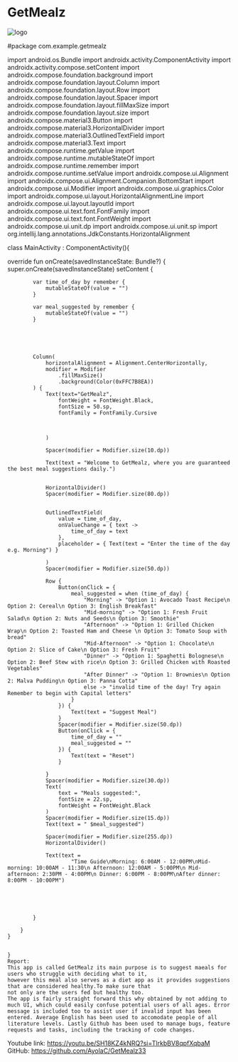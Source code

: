 # GetMealz
![logo](https://github.com/user-attachments/assets/10d86479-49e1-4c99-8654-b9979bdb0719)


#package com.example.getmealz

import android.os.Bundle
import androidx.activity.ComponentActivity
import androidx.activity.compose.setContent
import androidx.compose.foundation.background
import androidx.compose.foundation.layout.Column
import androidx.compose.foundation.layout.Row
import androidx.compose.foundation.layout.Spacer
import androidx.compose.foundation.layout.fillMaxSize
import androidx.compose.foundation.layout.size
import androidx.compose.material3.Button
import androidx.compose.material3.HorizontalDivider
import androidx.compose.material3.OutlinedTextField
import androidx.compose.material3.Text
import androidx.compose.runtime.getValue
import androidx.compose.runtime.mutableStateOf
import androidx.compose.runtime.remember
import androidx.compose.runtime.setValue
import androidx.compose.ui.Alignment
import androidx.compose.ui.Alignment.Companion.BottomStart
import androidx.compose.ui.Modifier
import androidx.compose.ui.graphics.Color
import androidx.compose.ui.layout.HorizontalAlignmentLine
import androidx.compose.ui.layout.layoutId
import androidx.compose.ui.text.font.FontFamily
import androidx.compose.ui.text.font.FontWeight
import androidx.compose.ui.unit.dp
import androidx.compose.ui.unit.sp
import org.intellij.lang.annotations.JdkConstants.HorizontalAlignment


class MainActivity : ComponentActivity(){

override fun onCreate(savedInstanceState: Bundle?) {
        super.onCreate(savedInstanceState)
        setContent {


            var time_of_day by remember {
                mutableStateOf(value = "")
            }

            var meal_suggested by remember {
                mutableStateOf(value = "")
            }





            Column(
                horizontalAlignment = Alignment.CenterHorizontally,
                modifier = Modifier
                    .fillMaxSize()
                    .background(Color(0xFFC7B8EA))
            ) {
                Text(text="GetMealz",
                    fontWeight = FontWeight.Black,
                    fontSize = 50.sp,
                    fontFamily = FontFamily.Cursive



                )

                Spacer(modifier = Modifier.size(10.dp))

                Text(text = "Welcome to GetMealz, where you are guaranteed the best meal suggestions daily.")


                HorizontalDivider()
                Spacer(modifier = Modifier.size(80.dp))


                OutlinedTextField(
                    value = time_of_day,
                    onValueChange = { text ->
                        time_of_day = text
                    },
                    placeholder = { Text(text = "Enter the time of the day e.g. Morning") }

                )
                Spacer(modifier = Modifier.size(50.dp))

                Row {
                    Button(onClick = {
                        meal_suggested = when (time_of_day) {
                            "Morning" -> "Option 1: Avocado Toast Recipe\n Option 2: Cereal\n Option 3: English Breakfast"
                            "Mid-morning" -> "Option 1: Fresh Fruit Salad\n Option 2: Nuts and Seeds\n Option 3: Smoothie"
                            "Afternoon" -> "Option 1: Grilled Chicken Wrap\n Option 2: Toasted Ham and Cheese \n Option 3: Tomato Soup with bread"
                            "Mid-Afternoon" -> "Option 1: Chocolate\n Option 2: Slice of Cake\n Option 3: Fresh Fruit"
                            "Dinner" -> "Option 1: Spaghetti Bolognese\n Option 2: Beef Stew with rice\n Option 3: Grilled Chicken with Roasted Vegetables"
                            "After Dinner" -> "Option 1: Brownies\n Option 2: Malva Pudding\n Option 3: Panna Cotta"
                            else -> "invalid time of the day! Try again Remember to begin with Capital letters"
                        }
                    }) {
                        Text(text = "Suggest Meal")
                    }
                    Spacer(modifier = Modifier.size(50.dp))
                    Button(onClick = {
                        time_of_day = ""
                        meal_suggested = ""
                    }) {
                        Text(text = "Reset")
                    }

                }
                Spacer(modifier = Modifier.size(30.dp))
                Text(
                    text = "Meals suggested:",
                    fontSize = 22.sp,
                    fontWeight = FontWeight.Black
                )
                Spacer(modifier = Modifier.size(15.dp))
                Text(text = " $meal_suggested")

                Spacer(modifier = Modifier.size(255.dp))
                HorizontalDivider()

                Text(text =
                        "Time Guide\nMorning: 6:00AM - 12:00PM\nMid-morning: 10:00AM - 11:30\n Afternoon: 12:00AM - 5:00PM\n Mid-afternoon: 2:30PM - 4:00PM\n Dinner: 6:00PM - 8:00PM\nAfter dinner: 8:00PM - 10:00PM")





            }

        }
    }


    }
    Report:
    This app is called GetMealz its main purpose is to suggest maeals for users who struggle with deciding what to it,
    however this meal also serves as a diet app as it provides suggestions that are considered healthy.To make sure that 
    not only are the users fed but healthy too.
    The app is fairly straight forward this why obtained by not adding to much UI, which could easily confuse potential users of all ages. Error message is included too to assist user if invalid input has been entered. Average English has been used to accomodate people of all literature levels. Lastly Github has been used to manage bugs, feature requests and tasks, including the tracking of code changes.










    
Youtube link: https://youtu.be/SH18KZ4kNRQ?si=TlrkbBV8qpfXqbaM
GitHub: https://github.com/AyolaC/GetMealz33
